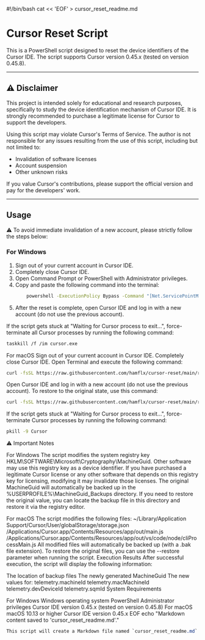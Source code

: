 #!/bin/bash
cat << 'EOF' > cursor_reset_readme.md
# Cursor Reset Script

This is a PowerShell script designed to reset the device identifiers of the Cursor IDE. The script supports Cursor version 0.45.x (tested on version 0.45.8).

---

## ⚠️ Disclaimer

This project is intended solely for educational and research purposes, specifically to study the device identification mechanism of Cursor IDE. It is strongly recommended to purchase a legitimate license for Cursor to support the developers.

Using this script may violate Cursor's Terms of Service. The author is not responsible for any issues resulting from the use of this script, including but not limited to:
- Invalidation of software licenses
- Account suspension
- Other unknown risks

If you value Cursor's contributions, please support the official version and pay for the developers' work.

---

## Usage

⚠️ To avoid immediate invalidation of a new account, please strictly follow the steps below:

### **For Windows**
1. Sign out of your current account in Cursor IDE.
2. Completely close Cursor IDE.
3. Open Command Prompt or PowerShell with Administrator privileges.
4. Copy and paste the following command into the terminal:
   ```bash
       powershell -ExecutionPolicy Bypass -Command "[Net.ServicePointManager]:: SecurityProtocol = [Net.SecurityProtocolType]::Tls12; iwr -Uri 'https://raw.githubusercontent.com/hamflx/cursor-reset/main/reset.ps1' -UseBasicParsing | iex"
   ```
5. After the reset is complete, open Cursor IDE and log in with a new account (do not use the previous account).
   
If the script gets stuck at "Waiting for Cursor process to exit...", force-terminate all Cursor processes by running the following command:
```bash
taskkill /f /im cursor.exe
```


For macOS
Sign out of your current account in Cursor IDE.
Completely close Cursor IDE.
Open Terminal and execute the following command:
```bash
curl -fsSL https://raw.githubusercontent.com/hamflx/cursor-reset/main/reset.sh | bash
```
Open Cursor IDE and log in with a new account (do not use the previous account).
To restore to the original state, use this command:

```bash
curl -fsSL https://raw.githubusercontent.com/hamflx/cursor-reset/main/reset.sh | bash -s -- --restore
```
If the script gets stuck at "Waiting for Cursor process to exit...", force-terminate Cursor processes by running the following command:

```bash
pkill -9 Cursor
```
⚠️ Important Notes

For Windows
The script modifies the system registry key HKLM\SOFTWARE\Microsoft\Cryptography\MachineGuid.
Other software may use this registry key as a device identifier.
If you have purchased a legitimate Cursor license or any other software that depends on this registry key for licensing, modifying it may invalidate those licenses.
The original MachineGuid will automatically be backed up in the %USERPROFILE%\MachineGuid_Backups directory. If you need to restore the original value, you can locate the backup file in this directory and restore it via the registry editor.

For macOS
The script modifies the following files:
~/Library/Application Support/Cursor/User/globalStorage/storage.json
/Applications/Cursor.app/Contents/Resources/app/out/main.js
/Applications/Cursor.app/Contents/Resources/app/out/vs/code/node/cliProcessMain.js
All modified files will automatically be backed up (with a .bak file extension).
To restore the original files, you can use the --restore parameter when running the script.
Execution Results
After successful execution, the script will display the following information:

The location of backup files
The newly generated MachineGuid
The new values for:
telemetry.machineId
telemetry.macMachineId
telemetry.devDeviceId
telemetry.sqmId
System Requirements

For Windows
Windows operating system
PowerShell
Administrator privileges
Cursor IDE version 0.45.x (tested on version 0.45.8)
For macOS
macOS 10.13 or higher
Cursor IDE version 0.45.x EOF
echo "Markdown content saved to 'cursor_reset_readme.md'."

```css
This script will create a Markdown file named `cursor_reset_readme.md` containing the above content. Save the script to a file (e.g., `generate_readme.sh`), and run it to generate the Markdown file.
```






